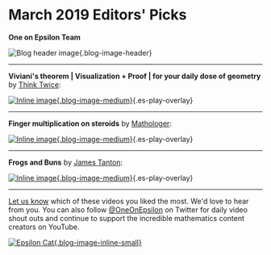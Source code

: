 # March 2019 Editors' Picks

**One on Epsilon Team**

![Blog header image](https://es-app.com/assets/hkhk19.jpg){.blog-image-header}

---
**Viviani's theorem | Visualization + Proof | for your daily dose of geometry** by [Think Twice](https://www.youtube.com/channel/UC9yt3wz-6j19RwD5m5f6HSg): 

[![Inline image](https://i.ytimg.com/vi/uf2ChRpFTZk/mqdefault.jpg
){.blog-image-medium}](https://epsilonstream.com/video/rpftzk/){.es-play-overlay}

---
**Finger multiplication on steroids** by [Mathologer](https://www.youtube.com/channel/UC1_uAIS3r8Vu6JjXWvastJg): 

[![Inline image](https://i.ytimg.com/vi/T_LjhJKuFKw/mqdefault.jpg
){.blog-image-medium}](https://epsilonstream.com/video/jkufkw/){.es-play-overlay}

---
**Frogs and Buns** by [James Tanton](https://www.youtube.com/channel/UCib_J32VI8rQI_LCFXn1XAA): 


[![Inline image](https://i.ytimg.com/vi/AALwyB5KSjs/mqdefault.jpg
){.blog-image-medium}](https://epsilonstream.com/video/b5ksjs/){.es-play-overlay}

---

[Let us know](https://oneonepsilon.com/contact-us/) which of these videos you liked the most. We'd love to hear from you. You can also follow [@OneOnEpsilon](https://twitter.com/oneonepsilon) on Twitter for daily video shout outs and continue to support the incredible mathematics content creators on YouTube.

[![Epsilon Cat](https://es-app.com/blog-assets/epsilonCat.jpg){.blog-image-inline-small}](https://www.youtube.com/watch?v=7zZhs3nMYKw)